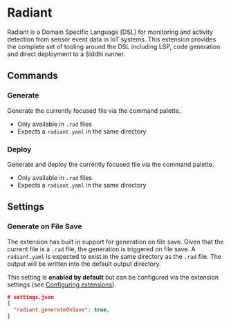 # Radiant
Radiant is a Domain Specific Language [DSL] for monitoring and activity detection from sensor event data in IoT systems. This extension provides the complete set of tooling around the DSL including LSP, code generation and direct deployment to a Siddhi runner.

## Commands

### Generate
Generate the currently focused file via the command palette.

- Only available in `.rad` files
- Expects a `radiant.yaml` in the same directory

### Deploy
Generate and deploy the currently focused file via the command palette.

- Only available in `.rad` files
- Expects a `radiant.yaml` in the same directory

## Settings

### Generate on File Save
The extension has built in support for generation on file save. Given that the current file is a `.rad` file, the generation is triggered on file save. A `radiant.yaml` is expected to exist in the same directory as the `.rad` file. The output will be written into the default output directory. 

This setting is **enabled by default** but can be configured via the extension settings (see [Configuring extensions](https://code.visualstudio.com/docs/editor/extension-marketplace#_configuring-extensions)).

```json
# settings.json
{
  "radiant.generateOnSave": true,
}
```
